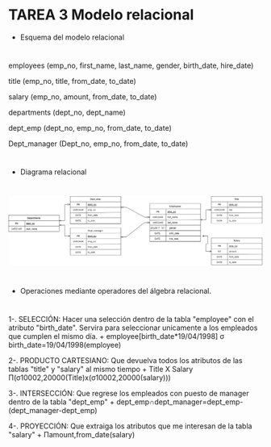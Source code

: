 


# TAREA 3 Modelo relacional #




+ Esquema del modelo relacional 
#

employees (emp_no, first_name, last_name, gender, birth_date, hire_date)

title (emp_no, title, from_date, to_date)

salary (emp_no, amount, from_date, to_date)

departments (dept_no, dept_name)

dept_emp (dept_no, emp_no, from_date, to_date)

Dept_manager (Dept_no, emp_no, from_date, to_date)









#
+ Diagrama relacional
#

![Image text](https://github.com/nalrob/Base-de-datos-relacionales/blob/00537d04a0ea83469096455c1f75a5575d0432e6/DIAGRAMAER.drawio.png)







#
+ Operaciones mediante operadores del álgebra relacional. 
#

1-. SELECCIÓN: Hacer una selección dentro de la tabla "employee" con el atributo "birth_date". Servira para seleccionar unicamente a los empleados que cumplen el mismo día.
+
 employee[birth_date*19/04/1998]
 σ birth_date=19/04/1998(employee)


2-. PRODUCTO CARTESIANO: Que devuelva todos los atributos de las tablas "title" y "salary" al mismo tiempo
+
 Title X Salary
 Π(σ10002,20000(Title)x(σ10002,20000(salary)))
 

3-. INTERSECCIÓN: Que regrese los empleados con puesto de manager dentro de la tabla "dept_emp"
+
 dept_emp∩dept_manager=dept_emp-(dept_manager-dept_emp)


4-. PROYECCIÓN: Que extraiga los atributos que me interesan de la tabla "salary"
+
 Πamount,from_date(salary)
